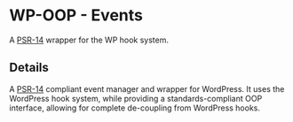 # WP-OOP - Events
A [PSR-14][] wrapper for the WP hook system.

## Details
A [PSR-14][] compliant event manager and wrapper for WordPress. It uses the WordPress hook system,
while providing a standards-compliant OOP interface, allowing for complete de-coupling from
WordPress hooks.

[PSR-14]: https://github.com/php-fig/fig-standards/blob/master/proposed/event-dispatcher.md
